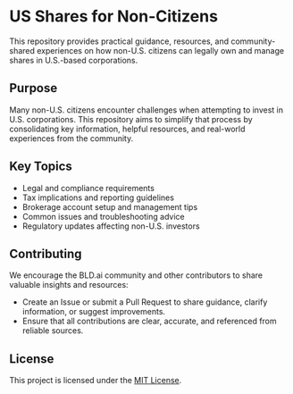 # US Shares for Non-Citizens

This repository provides practical guidance, resources, and community-shared experiences on how non-U.S. citizens can legally own and manage shares in U.S.-based corporations.

## Purpose

Many non-U.S. citizens encounter challenges when attempting to invest in U.S. corporations. This repository aims to simplify that process by consolidating key information, helpful resources, and real-world experiences from the community.

## Key Topics

- Legal and compliance requirements
- Tax implications and reporting guidelines
- Brokerage account setup and management tips
- Common issues and troubleshooting advice
- Regulatory updates affecting non-U.S. investors

## Contributing

We encourage the BLD.ai community and other contributors to share valuable insights and resources:

- Create an Issue or submit a Pull Request to share guidance, clarify information, or suggest improvements.
- Ensure that all contributions are clear, accurate, and referenced from reliable sources.

## License

This project is licensed under the [MIT License](LICENSE).
